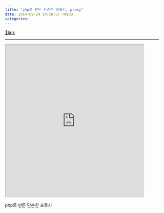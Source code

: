 ```yaml
---
title: "php로 만든 단순한 프록시, proxy"
date: 2014-09-24 14:58:57 +0900
categories: 
---
```

[🔗link](http://www.mins01.com/mh/tech/read/898)
***


<iframe frameborder="1" height="500" src="http://www.mins01.com/web_work/php/class_MProxy/test.php" style="border-width: 1px;" width="90%"></iframe>  


php로 만든 단순한 프록시


